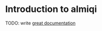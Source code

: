 # Introduction to almiqi

TODO: write [great documentation](http://jacobian.org/writing/what-to-write/)
